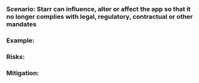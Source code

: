 ### Scenario: Starr can influence, alter or affect the app so that it no longer complies with legal, regulatory, contractual or other mandates

### Example:

### Risks: 

### Mitigation: